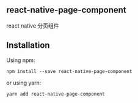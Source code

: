 ## react-native-page-component
react native 分页组件
## Installation

Using npm:

```shell
npm install --save react-native-page-component
```

or using yarn:

```shell
yarn add react-native-page-component
```
